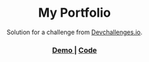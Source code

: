 <!-- Please update value in the {}  -->

<h1 align="center">My Portfolio</h1>

<div align="center">
   Solution for a challenge from  <a href="http://devchallenges.io" target="_blank">Devchallenges.io</a>.
</div>

<div align="center">
  <h3>
    <a href="https://https://bravodiego-my-portfolio-challenge.netlify.app/">
      Demo
    </a>
    <span> | </span>
    <a href="https://github.com/BravoDiego/my-portfolio-page-challenge/">
      Code
    </a>
   
